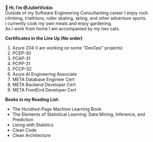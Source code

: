 **👋 Hi, I’m @JulietVickio**
<br>Outside of my Software Engineering Consultanting career I enjoy rock climbing, triathlons, roller skating, skiing, and other adventure sports.
<br>I currently cook my own meals and enjoy gardening.
<br>As I work from home I am accompanied by my two cats.

**Certificates in the Line Up (No order)**
1. Azure 204 (I am working on some "DevOps" projects)
2. PCEP-30
3. PCAP-31
4. PCPP-31
5. PCCP-32
6. Azure AI Engineering Associate
7. META Database Engineer Cert
8. META Backend Developer Cert
9. META FrontEnd Developer Cert

**Books in my Reading List:**
- The Hundred-Page Machine Learning Book
- The Elements of Statistical Learning: Data Mining, Inference, and Prediction
- Lieing with Statstics
- Clean Code
- Clean Architecture


<!---
JulietVickio/JulietVickio is a ✨ special ✨ repository because its `README.md` (this file) appears on your GitHub profile.
You can click the Preview link to take a look at your changes.
--->
